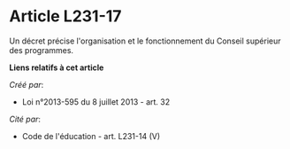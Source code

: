 # Article L231-17

Un décret précise l'organisation et le fonctionnement du Conseil supérieur des programmes.

**Liens relatifs à cet article**

_Créé par_:

  - Loi n°2013-595 du 8 juillet 2013 - art. 32

_Cité par_:

  - Code de l'éducation - art. L231-14 (V)
